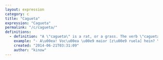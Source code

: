 ```yaml
---
layout: expression
category: c
title: "Cagueta"
expression: "Cagueta"
permalink: "/c/cagueta/"
definitions:
  - definition: "A \"cagueta\" is a rat, or a grass. The verb \"caguetar\" is similar to to grass or to rat out someone. There is a saying that goes \"[cagueta morre cedo]\", meaning more or less \"rats die first\", or \"grass goes first\". "
    example: "- A\u00ea! Voc\u00ea \u00e9 maior [z\u00e9 ruela] hein? \r\n- Eu? Por qu\u00ea?\r\n- Voc\u00ea me caguetou que eu sei!\r\n\r\n- O FaceBook \u00e9 maior cagueta n\u00e9?"
    created: "2014-06-21T03:31:09"
    author: "kinow"
---
```

